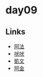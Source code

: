 # day09

## Links

- [阿法](https://rabbittee.github.io/JavaScript30/day09/alpha/)
- [吠吠](https://rabbittee.github.io/JavaScript30/day09/haha/)
- [凱文](https://rabbittee.github.io/JavaScript30/day09/kevin/)
- [阿金](https://rabbittee.github.io/JavaScript30/day09/kim/)
